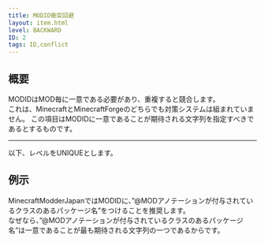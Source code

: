 ```yaml
---
title: MODID衝突回避
layout: item.html
level: BACKWARD
ID: 2
tags: ID,conflict
---
```

## 概要
MODIDはMOD毎に一意である必要があり、重複すると競合します。  
これは、MinecraftとMinecraftForgeのどちらでも対策システムは組まれていません。
この項目はMODIDに一意であることが期待される文字列を指定すべきであるとするものです。

---
以下、レベルをUNIQUEとします。
## 例示
MinecraftModderJapanではMODIDに、”@MODアノテーションが付与されているクラスのあるパッケージ名”をつけることを推奨します。  
なぜなら、”@MODアノテーションが付与されているクラスのあるパッケージ名”は一意であることが最も期待される文字列の一つであるからです。